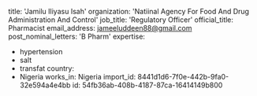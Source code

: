 title: 'Jamilu Iliyasu Isah'
organization: 'Natiinal Agency For Food And Drug Administration And Control'
job_title: 'Regulatory Officer'
official_title: Pharmacist
email_address: jameeluddeen88@gmail.com
post_nominal_letters: 'B Pharm'
expertise:
  - hypertension
  - salt
  - transfat
country:
  - Nigeria
works_in: Nigeria
import_id: 8441d1d6-7f0e-442b-9fa0-32e594a4e4bb
id: 54fb36ab-408b-4187-87ca-16414149b800
